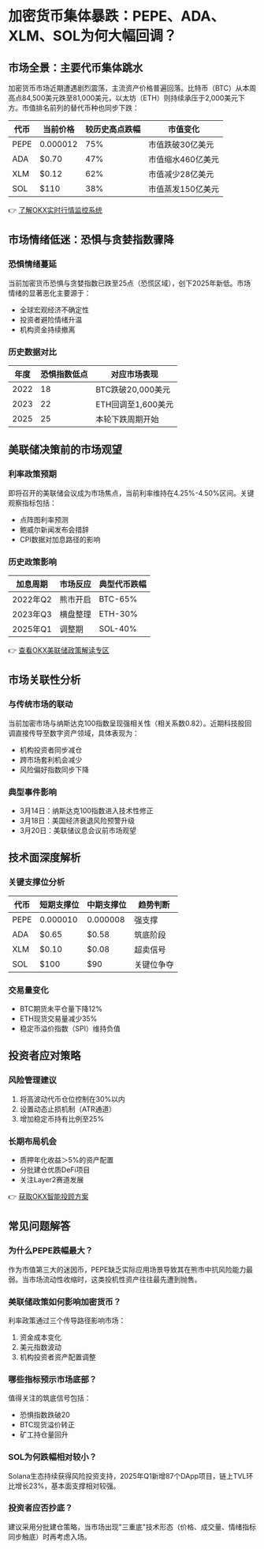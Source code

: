 # 加密货币集体暴跌：PEPE、ADA、XLM、SOL为何大幅回调？

## 市场全景：主要代币集体跳水

加密货币市场近期遭遇剧烈震荡，主流资产价格普遍回落。比特币（BTC）从本周高点84,500美元跌至81,000美元，以太坊（ETH）则持续承压于2,000美元下方。市值排名前列的替代币种也同步下跌：

| 代币   | 当前价格 | 较历史高点跌幅 | 市值变化         |
|--------|----------|----------------|------------------|
| PEPE   | 0.000012 | 75%            | 市值跌破30亿美元 |
| ADA    | $0.70    | 47%            | 市值缩水460亿美元|
| XLM    | $0.12    | 62%            | 市值减少28亿美元 |
| SOL    | $110     | 38%            | 市值蒸发150亿美元|

👉 [了解OKX实时行情监控系统](https://bit.ly/okx_welcome)

## 市场情绪低迷：恐惧与贪婪指数骤降

### 恐惧情绪蔓延
当前加密货币恐惧与贪婪指数已跌至25点（恐慌区域），创下2025年新低。市场情绪的显著恶化主要源于：
- 全球宏观经济不确定性
- 投资者避险情绪升温
- 机构资金持续撤离

### 历史数据对比
| 年度   | 恐惧指数低点 | 对应市场表现      |
|--------|--------------|-------------------|
| 2022   | 18           | BTC跌破20,000美元 |
| 2023   | 22           | ETH回调至1,600美元|
| 2025   | 25           | 本轮下跌周期开始  |

## 美联储决策前的市场观望

### 利率政策预期
即将召开的美联储会议成为市场焦点，当前利率维持在4.25%-4.50%区间。关键观察指标包括：
- 点阵图利率预测
- 鲍威尔新闻发布会措辞
- CPI数据对加息路径的影响

### 历史政策影响
| 加息周期 | 市场反应         | 典型代币跌幅 |
|----------|------------------|--------------|
| 2022年Q2 | 熊市开启         | BTC-65%      |
| 2023年Q3 | 横盘整理         | ETH-30%      |
| 2025年Q1 | 调整期           | SOL-40%      |

👉 [查看OKX美联储政策解读专区](https://bit.ly/okx_welcome)

## 市场关联性分析

### 与传统市场的联动
当前加密市场与纳斯达克100指数呈现强相关性（相关系数0.82）。近期科技股回调直接传导至数字资产领域，具体表现为：
- 机构投资者同步减仓
- 跨市场套利机会减少
- 风险偏好指数同步下降

### 典型事件影响
- 3月14日：纳斯达克100指数进入技术性修正
- 3月18日：美国经济衰退风险预警升级
- 3月20日：美联储议息会议前市场观望

## 技术面深度解析

### 关键支撑位分析
| 代币   | 短期支撑位 | 中期支撑位 | 趋势判断 |
|--------|------------|------------|----------|
| PEPE   | 0.000010   | 0.000008   | 强支撑   |
| ADA    | $0.65      | $0.58      | 筑底阶段 |
| XLM    | $0.10      | $0.08      | 超卖信号 |
| SOL    | $100       | $90        | 关键位争夺|

### 交易量变化
- BTC期货未平仓量下降12%
- ETH现货交易量减少35%
- 稳定币溢价指数（SPI）维持负值

## 投资者应对策略

### 风险管理建议
1. 将高波动代币仓位控制在30%以内
2. 设置动态止损机制（ATR通道）
3. 增加稳定币持有比例至25%

### 长期布局机会
- 质押年化收益＞5%的资产配置
- 分批建仓优质DeFi项目
- 关注Layer2赛道发展

👉 [获取OKX智能投顾方案](https://bit.ly/okx_welcome)

## 常见问题解答

### 为什么PEPE跌幅最大？
作为市值第三大的迷因币，PEPE缺乏实际应用场景导致其在熊市中抗风险能力最弱。当市场流动性收缩时，这类投机性资产往往最先遭到抛售。

### 美联储政策如何影响加密货币？
利率政策通过三个传导路径影响市场：
1. 资金成本变化
2. 美元指数波动
3. 机构投资者资产配置调整

### 哪些指标预示市场底部？
值得关注的筑底信号包括：
- 恐惧指数跌破20
- BTC现货溢价转正
- 矿工持仓量回升

### SOL为何跌幅相对较小？
Solana生态持续获得风险投资支持，2025年Q1新增87个DApp项目，链上TVL环比增长23%，基本面支撑相对较强。

### 投资者应否抄底？
建议采用分批建仓策略，当市场出现"三重底"技术形态（价格、成交量、情绪指标同步触底）时再考虑入场。